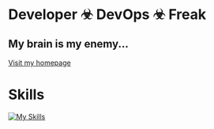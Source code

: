 #  Developer ☣ DevOps ☣ Freak
## My brain is my enemy...

[Visit my homepage](https://cynarski.dev)

# Skills

[![My Skills](https://skillicons.dev/icons?i=plan9,aws,gcp,gitlab,terraform,ansible,python,golang,perl,typescript,neovim,bash)](https://skillicons.dev)
<!---
paramah/paramah is a ✨ special ✨ repository because its `README.md` (this file) appears on your GitHub profile.
You can click the Preview link to take a look at your changes.
--->
